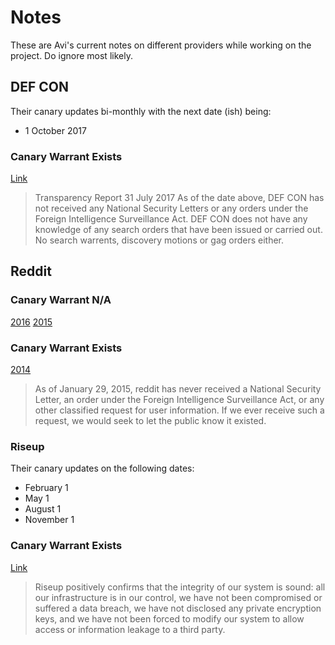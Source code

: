 # Notes

These are Avi's current notes on different providers while working on the project. Do ignore most likely.

## DEF CON

Their canary updates bi-monthly with the next date (ish) being:

* 1 October 2017

### Canary Warrant Exists

[Link](https://www.defcon.org/html/links/dc-transparency.html)

> Transparency Report
> 31 July 2017
> As of the date above, DEF CON has not received any National Security
Letters or any orders under the Foreign Intelligence Surveillance Act. DEF
CON does not have any knowledge of any search orders that have been issued
or carried out. No search warrents, discovery motions or gag orders either.

## Reddit

### Canary Warrant N/A

[2016](https://www.reddit.com/wiki/transparency/2016)
[2015](https://www.reddit.com/wiki/transparency/2015)

### Canary Warrant Exists

[2014](https://www.reddit.com/wiki/transparency/2014)

> As of January 29, 2015, reddit has never received a National Security Letter, an order under the Foreign Intelligence Surveillance Act, or any other classified request for user information. If we ever receive such a request, we would seek to let the public know it existed.

### Riseup

Their canary updates on the following dates:

* February 1
* May 1
* August 1
* November 1

### Canary Warrant Exists

[Link](https://riseup.net/about-us/canary/canary-statement-signed.txt)

> Riseup positively confirms that the integrity of our system is sound: all our infrastructure is in our control, we have not been compromised or suffered a data breach, we have not disclosed any private encryption keys, and we have not been forced to modify our system to allow access or information leakage to a third party.